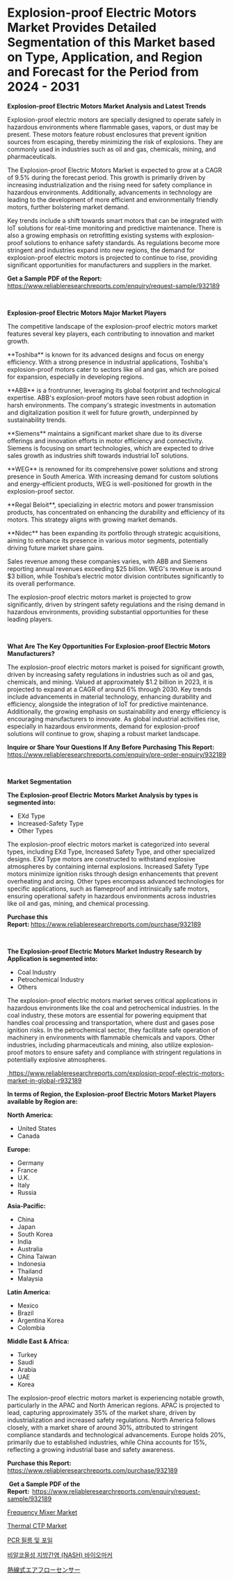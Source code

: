 <p><h1>Explosion-proof Electric Motors Market Provides Detailed Segmentation of this Market based on Type, Application, and Region and Forecast for the Period from 2024 - 2031</h1></p><p><strong>Explosion-proof Electric Motors Market Analysis and Latest Trends</strong></p>
<p><p>Explosion-proof electric motors are specially designed to operate safely in hazardous environments where flammable gases, vapors, or dust may be present. These motors feature robust enclosures that prevent ignition sources from escaping, thereby minimizing the risk of explosions. They are commonly used in industries such as oil and gas, chemicals, mining, and pharmaceuticals.</p><p>The Explosion-proof Electric Motors Market is expected to grow at a CAGR of 9.5% during the forecast period. This growth is primarily driven by increasing industrialization and the rising need for safety compliance in hazardous environments. Additionally, advancements in technology are leading to the development of more efficient and environmentally friendly motors, further bolstering market demand.</p><p>Key trends include a shift towards smart motors that can be integrated with IoT solutions for real-time monitoring and predictive maintenance. There is also a growing emphasis on retrofitting existing systems with explosion-proof solutions to enhance safety standards. As regulations become more stringent and industries expand into new regions, the demand for explosion-proof electric motors is projected to continue to rise, providing significant opportunities for manufacturers and suppliers in the market.</p></p>
<p><strong>Get a Sample PDF of the Report:&nbsp;</strong> <a href="https://www.reliableresearchreports.com/enquiry/request-sample/932189">https://www.reliableresearchreports.com/enquiry/request-sample/932189</a></p>
<p>&nbsp;</p>
<p><strong>Explosion-proof Electric Motors Major Market Players</strong></p>
<p><p>The competitive landscape of the explosion-proof electric motors market features several key players, each contributing to innovation and market growth. </p><p>**Toshiba** is known for its advanced designs and focus on energy efficiency. With a strong presence in industrial applications, Toshiba's explosion-proof motors cater to sectors like oil and gas, which are poised for expansion, especially in developing regions.</p><p>**ABB** is a frontrunner, leveraging its global footprint and technological expertise. ABB's explosion-proof motors have seen robust adoption in harsh environments. The company's strategic investments in automation and digitalization position it well for future growth, underpinned by sustainability trends.</p><p>**Siemens** maintains a significant market share due to its diverse offerings and innovation efforts in motor efficiency and connectivity. Siemens is focusing on smart technologies, which are expected to drive sales growth as industries shift towards industrial IoT solutions.</p><p>**WEG** is renowned for its comprehensive power solutions and strong presence in South America. With increasing demand for custom solutions and energy-efficient products, WEG is well-positioned for growth in the explosion-proof sector.</p><p>**Regal Beloit**, specializing in electric motors and power transmission products, has concentrated on enhancing the durability and efficiency of its motors. This strategy aligns with growing market demands.</p><p>**Nidec** has been expanding its portfolio through strategic acquisitions, aiming to enhance its presence in various motor segments, potentially driving future market share gains.</p><p>Sales revenue among these companies varies, with ABB and Siemens reporting annual revenues exceeding $25 billion. WEG's revenue is around $3 billion, while Toshiba’s electric motor division contributes significantly to its overall performance.</p><p>The explosion-proof electric motors market is projected to grow significantly, driven by stringent safety regulations and the rising demand in hazardous environments, providing substantial opportunities for these leading players.</p></p>
<p>&nbsp;</p>
<p><strong>What Are The Key Opportunities For Explosion-proof Electric Motors Manufacturers?</strong></p>
<p><p>The explosion-proof electric motors market is poised for significant growth, driven by increasing safety regulations in industries such as oil and gas, chemicals, and mining. Valued at approximately $1.2 billion in 2023, it is projected to expand at a CAGR of around 6% through 2030. Key trends include advancements in material technology, enhancing durability and efficiency, alongside the integration of IoT for predictive maintenance. Additionally, the growing emphasis on sustainability and energy efficiency is encouraging manufacturers to innovate. As global industrial activities rise, especially in hazardous environments, demand for explosion-proof solutions will continue to grow, shaping a robust market landscape.</p></p>
<p><strong>Inquire or Share Your Questions If Any Before Purchasing This Report:</strong> <a href="https://www.reliableresearchreports.com/enquiry/pre-order-enquiry/932189">https://www.reliableresearchreports.com/enquiry/pre-order-enquiry/932189</a></p>
<p>&nbsp;</p>
<p><strong>Market Segmentation</strong></p>
<p><strong>The Explosion-proof Electric Motors Market Analysis by types is segmented into:</strong></p>
<p><ul><li>EXd Type</li><li>Increased-Safety Type</li><li>Other Types</li></ul></p>
<p><p>The explosion-proof electric motors market is categorized into several types, including EXd Type, Increased Safety Type, and other specialized designs. EXd Type motors are constructed to withstand explosive atmospheres by containing internal explosions. Increased Safety Type motors minimize ignition risks through design enhancements that prevent overheating and arcing. Other types encompass advanced technologies for specific applications, such as flameproof and intrinsically safe motors, ensuring operational safety in hazardous environments across industries like oil and gas, mining, and chemical processing.</p></p>
<p><strong>Purchase this Report:&nbsp;</strong><a href="https://www.reliableresearchreports.com/purchase/932189">https://www.reliableresearchreports.com/purchase/932189</a></p>
<p>&nbsp;</p>
<p><strong>The Explosion-proof Electric Motors Market Industry Research by Application is segmented into:</strong></p>
<p><ul><li>Coal Industry</li><li>Petrochemical Industry</li><li>Others</li></ul></p>
<p><p>The explosion-proof electric motors market serves critical applications in hazardous environments like the coal and petrochemical industries. In the coal industry, these motors are essential for powering equipment that handles coal processing and transportation, where dust and gases pose ignition risks. In the petrochemical sector, they facilitate safe operation of machinery in environments with flammable chemicals and vapors. Other industries, including pharmaceuticals and mining, also utilize explosion-proof motors to ensure safety and compliance with stringent regulations in potentially explosive atmospheres.</p></p>
<p><a href="https://www.reliableresearchreports.com/explosion-proof-electric-motors-market-in-global-r932189">&nbsp;https://www.reliableresearchreports.com/explosion-proof-electric-motors-market-in-global-r932189</a></p>
<p><strong>In terms of Region, the Explosion-proof Electric Motors Market Players available by Region are:</strong></p>
<p>
    <p> <strong> North America: </strong>
        <ul>
            <li>United States</li>
            <li>Canada</li>
        </ul>
        </p> 
    <p> <strong> Europe: </strong>
        <ul>
            <li>Germany</li>
            <li>France</li>
            <li>U.K.</li>
            <li>Italy</li>
            <li>Russia</li>
        </ul>
        </p> 
    <p> <strong> Asia-Pacific: </strong>
        <ul>
            <li>China</li>
            <li>Japan</li>
            <li>South Korea</li>
            <li>India</li>
            <li>Australia</li>
            <li>China Taiwan</li>
            <li>Indonesia</li>
            <li>Thailand</li>
            <li>Malaysia</li>
        </ul>
        </p> 
    <p> <strong> Latin America: </strong>
        <ul>
            <li>Mexico</li>
            <li>Brazil</li>
            <li>Argentina Korea</li>
            <li>Colombia</li>
        </ul>
        </p> 
    <p> <strong> Middle East & Africa: </strong>
        <ul>
            <li>Turkey</li>
            <li>Saudi</li>
            <li>Arabia</li>
            <li>UAE</li>
            <li>Korea</li>
        </ul>
    </p>
    </p>
<p><p>The explosion-proof electric motors market is experiencing notable growth, particularly in the APAC and North American regions. APAC is projected to lead, capturing approximately 35% of the market share, driven by industrialization and increased safety regulations. North America follows closely, with a market share of around 30%, attributed to stringent compliance standards and technological advancements. Europe holds 20%, primarily due to established industries, while China accounts for 15%, reflecting a growing industrial base and safety awareness.</p></p>
<p><strong>Purchase this Report: </strong><a href="https://www.reliableresearchreports.com/purchase/932189">https://www.reliableresearchreports.com/purchase/932189</a></p>
<p>&nbsp;<strong>Get a Sample PDF of the Report:&nbsp;&nbsp;</strong><a href="https://www.reliableresearchreports.com/enquiry/request-sample/932189">https://www.reliableresearchreports.com/enquiry/request-sample/932189</a></p>
<p><strong></strong></p>
<p><p><a href="https://www.linkedin.com/pulse/frequency-mixer-market-outlook-complete-industry-analysis-hoxec?trackingId=MhOn3UFyTAqZh5MJ0gg0LA%3D%3D">Frequency Mixer Market</a></p><p><a href="https://medium.com/@rpaviat04v/the-thermal-ctp-market-prioritizes-cost-control-and-efficiency-enhancement-41beaf44af3b">Thermal CTP Market</a></p><p><a href="https://medium.com/@ixknzplk81/pcr-%ED%95%84%EB%A6%84-%EB%B0%8F-%ED%8F%AC%EC%9D%BC-%EC%82%B0%EC%97%85-%EB%B6%80%EB%AC%B8-%EC%8B%9C%EC%9E%A5-%EC%97%AD%ED%95%99-%EB%B0%8F-%EB%AF%B8%EB%9E%98-%EC%8B%9C%EB%82%98%EB%A6%AC%EC%98%A4-2024-2031-78a559056c64?postPublishedType=initial">PCR 필름 및 포일</a></p><p><a href="https://medium.com/@ixknzplk81/non-alcoholic-steatohepatitis-nash-biomarkers-market-%EC%9D%98-%EA%B8%80%EB%A1%9C%EB%B2%8C-%EC%8B%9C%EC%9E%A5-%EA%B0%9C%EC%9A%94%EB%8A%94-%EC%A0%84-%EC%84%B8%EA%B3%84-%EB%B0%8F-%EC%A3%BC%EC%9A%94-%EC%8B%9C%EC%9E%A5%EC%9D%98-%EC%82%B0%EC%97%85%EC%97%90-%EC%98%81%ED%96%A5%EC%9D%84-%EB%AF%B8%EC%B9%98%EB%8A%94-%EC%A3%BC%EC%9A%94-c6b13e582526">비알코올성 지방간염 (NASH) 바이오마커</a></p><p><a href="https://medium.com/@durgin521/hot-wire-air-flow-sensors-market-%E3%81%AF-%E3%82%B3%E3%82%B9%E3%83%88%E7%AE%A1%E7%90%86%E3%81%A8%E5%8A%B9%E7%8E%87%E5%90%91%E4%B8%8A%E3%82%92%E5%84%AA%E5%85%88%E3%81%97%E3%81%BE%E3%81%99-%E3%81%95%E3%82%89%E3%81%AB-%E5%A0%B1%E5%91%8A%E6%9B%B8%E3%81%AF%E5%B8%82%E5%A0%B4%E3%81%AE%E9%9C%80%E8%A6%81%E9%9D%A2%E3%81%A8%E4%BE%9B%E7%B5%A6%E9%9D%A2%E3%81%AE%E4%B8%A1%E6%96%B9%E3%82%92%E3%82%AB%E3%83%90%E3%83%BC%E3%81%97%E3%81%A6%E3%81%84%E3%81%BE%E3%81%99-hot-wire-air-0a61c22392f8">熱線式エアフローセンサー</a></p></p>